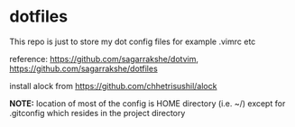 dotfiles
========
This repo is just to store my dot config files for example .vimrc etc

reference: https://github.com/sagarrakshe/dotvim, https://github.com/sagarrakshe/dotfiles

install alock from https://github.com/chhetrisushil/alock

**NOTE:** location of most of the config is HOME directory (i.e. ~/) except for .gitconfig which resides in the project directory
